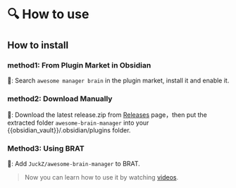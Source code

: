 
# 🔍 How to use

## How to install

### method1: From Plugin Market in Obsidian

💜: Search `awesome manager brain` in the plugin market, install it and enable it.

### method2: Download Manually

🚚: Download the latest release.zip from [Releases](https://github.com/JuckZ/awesome-brain-manager/releases) page，then put the extracted folder `awesome-brain-manager` into your {{obsidian_vault}}/.obsidian/plugins folder.

### Method3: Using BRAT

🚗: Add `JuckZ/awesome-brain-manager` to BRAT.

> Now you can learn how to use it by watching [videos](https://github.com/JuckZ/awesome-brain-manager/blob/master/README_en.md#--11-preview-).